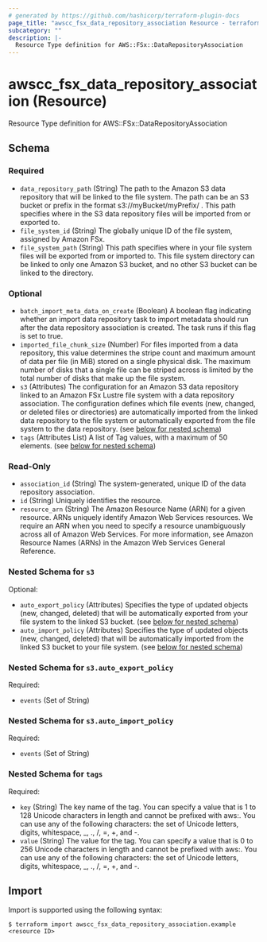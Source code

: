 ```yaml
---
# generated by https://github.com/hashicorp/terraform-plugin-docs
page_title: "awscc_fsx_data_repository_association Resource - terraform-provider-awscc"
subcategory: ""
description: |-
  Resource Type definition for AWS::FSx::DataRepositoryAssociation
---
```


# awscc_fsx_data_repository_association (Resource)

Resource Type definition for AWS::FSx::DataRepositoryAssociation



<!-- schema generated by tfplugindocs -->
## Schema

### Required

- `data_repository_path` (String) The path to the Amazon S3 data repository that will be linked to the file system. The path can be an S3 bucket or prefix in the format s3://myBucket/myPrefix/ . This path specifies where in the S3 data repository files will be imported from or exported to.
- `file_system_id` (String) The globally unique ID of the file system, assigned by Amazon FSx.
- `file_system_path` (String) This path specifies where in your file system files will be exported from or imported to. This file system directory can be linked to only one Amazon S3 bucket, and no other S3 bucket can be linked to the directory.

### Optional

- `batch_import_meta_data_on_create` (Boolean) A boolean flag indicating whether an import data repository task to import metadata should run after the data repository association is created. The task runs if this flag is set to true.
- `imported_file_chunk_size` (Number) For files imported from a data repository, this value determines the stripe count and maximum amount of data per file (in MiB) stored on a single physical disk. The maximum number of disks that a single file can be striped across is limited by the total number of disks that make up the file system.
- `s3` (Attributes) The configuration for an Amazon S3 data repository linked to an Amazon FSx Lustre file system with a data repository association. The configuration defines which file events (new, changed, or deleted files or directories) are automatically imported from the linked data repository to the file system or automatically exported from the file system to the data repository. (see [below for nested schema](#nestedatt--s3))
- `tags` (Attributes List) A list of Tag values, with a maximum of 50 elements. (see [below for nested schema](#nestedatt--tags))

### Read-Only

- `association_id` (String) The system-generated, unique ID of the data repository association.
- `id` (String) Uniquely identifies the resource.
- `resource_arn` (String) The Amazon Resource Name (ARN) for a given resource. ARNs uniquely identify Amazon Web Services resources. We require an ARN when you need to specify a resource unambiguously across all of Amazon Web Services. For more information, see Amazon Resource Names (ARNs) in the Amazon Web Services General Reference.

<a id="nestedatt--s3"></a>
### Nested Schema for `s3`

Optional:

- `auto_export_policy` (Attributes) Specifies the type of updated objects (new, changed, deleted) that will be automatically exported from your file system to the linked S3 bucket. (see [below for nested schema](#nestedatt--s3--auto_export_policy))
- `auto_import_policy` (Attributes) Specifies the type of updated objects (new, changed, deleted) that will be automatically imported from the linked S3 bucket to your file system. (see [below for nested schema](#nestedatt--s3--auto_import_policy))

<a id="nestedatt--s3--auto_export_policy"></a>
### Nested Schema for `s3.auto_export_policy`

Required:

- `events` (Set of String)


<a id="nestedatt--s3--auto_import_policy"></a>
### Nested Schema for `s3.auto_import_policy`

Required:

- `events` (Set of String)



<a id="nestedatt--tags"></a>
### Nested Schema for `tags`

Required:

- `key` (String) The key name of the tag. You can specify a value that is 1 to 128 Unicode characters in length and cannot be prefixed with aws:. You can use any of the following characters: the set of Unicode letters, digits, whitespace, _, ., /, =, +, and -.
- `value` (String) The value for the tag. You can specify a value that is 0 to 256 Unicode characters in length and cannot be prefixed with aws:. You can use any of the following characters: the set of Unicode letters, digits, whitespace, _, ., /, =, +, and -.

## Import

Import is supported using the following syntax:

```shell
$ terraform import awscc_fsx_data_repository_association.example <resource ID>
```
